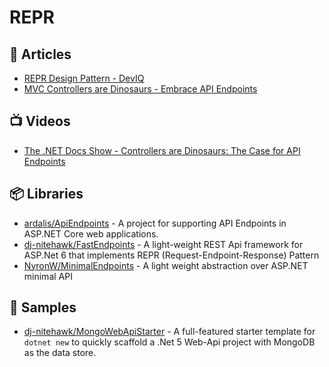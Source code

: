 # REPR

## 📕 Articles
 - [REPR Design Pattern - DevIQ](https://deviq.com/design-patterns/repr-design-pattern)
 - [MVC Controllers are Dinosaurs - Embrace API Endpoints](https://ardalis.com/mvc-controllers-are-dinosaurs-embrace-api-endpoints/)
 
## 📺 Videos
- [The .NET Docs Show - Controllers are Dinosaurs: The Case for API Endpoints](https://www.youtube.com/watch?v=9oroj2TmxBs) 
## 📦 Libraries
- [ardalis/ApiEndpoints](https://github.com/ardalis/ApiEndpoints) - A project for supporting API Endpoints in ASP.NET Core web applications.
- [dj-nitehawk/FastEndpoints](https://github.com/dj-nitehawk/FastEndpoints) - A light-weight REST Api framework for ASP.Net 6 that implements REPR (Request-Endpoint-Response) Pattern
- [NyronW/MinimalEndpoints](https://github.com/NyronW/MinimalEndpoints) - A light weight abstraction over ASP.NET minimal API
## 🚀 Samples
- [dj-nitehawk/MongoWebApiStarter](https://github.com/dj-nitehawk/MongoWebApiStarter) - A full-featured starter template for `dotnet new` to quickly scaffold a .Net 5 Web-Api project with MongoDB as the data store.